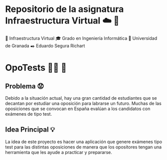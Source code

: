 # Repositorio de la asignatura Infraestructura Virtual ☁️ 📱
📝 Infraestructura Virtual
🎓 Grado en Ingeniería Informática
🏫 Universidad de Granada
✒️ Eduardo Segura Richart

# OpoTests 👨‍🎓 📑
## Problema 😟
Debido a la situación actual, hay una gran cantidad de estudiantes que se decantan por estudiar una oposición para labrarse un futuro. Muchas de las oposiciones que se convocan en España evalúan a los candidatos con exámenes de tipo test.

## Idea Principal 💡
La idea de este proyecto es hacer una aplicación que genere exámenes tipo test para las distintas oposiciones de manera que los opositores tengan una herramienta que les ayude a practicar y prepararse.
